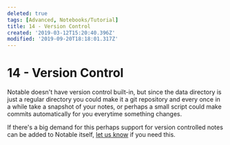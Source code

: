 ```yaml
---
deleted: true
tags: [Advanced, Notebooks/Tutorial]
title: 14 - Version Control
created: '2019-03-12T15:20:40.396Z'
modified: '2019-09-20T18:18:01.317Z'
---
```


# 14 - Version Control

Notable doesn't have version control built-in, but since the data directory is just a regular directory you could make it a git repository and every once in a while take a snapshot of your notes, or perhaps a small script could make commits automatically for you everytime something changes.

If there's a big demand for this perhaps support for version controlled notes can be added to Notable itself, [let us know](https://github.com/notable/notable/issues) if you need this.
